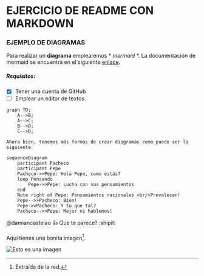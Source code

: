 # EJERCICIO DE README CON MARKDOWN

### EJEMPLO DE DIAGRAMAS

Para realizar un **diagrama** emplearemos * *mermaid* *.
La documentación de mermaid se encuentra en el siguiente [enlace](https://mermaid-js.github.io/mermaid/#/).

##### Requisitos:

- [X] Tener una cuenta de GitHub
- [ ] Emplear un editor de textos

```mermaid
graph TD;
    A-->B;
    A-->C;
    B-->D;
    C-->D;
```
```
Ahora bien, tenemos más formas de crear diagramas como puede ser la siguiente
```

```mermaid
sequenceDiagram
    participant Pacheco
    participant Pepe
    Pacheco->>Pepe: Hola Pepe, como estás?
    loop Pensando
        Pepe->>Pepe: Lucha con sus pensamientos
    end
    Note right of Pepe: Pensamientos racionales <br/>Prevalecen!
    Pepe-->>Pacheco: Bien!
    Pepe->>Pacheco: Y tu que tal?
    Pacheco-->>Pepe: Mejor ni hablemos!
```
@damiancastelao :+1: Que te parece? :shipit:

Aquí tienes una bonita imagen[^1].

![Esto es una imagen](https://upload.wikimedia.org/wikipedia/commons/thumb/b/be/PC_template.svg/1200px-PC_template.svg.png)

[^1]: Extraída de la red.
